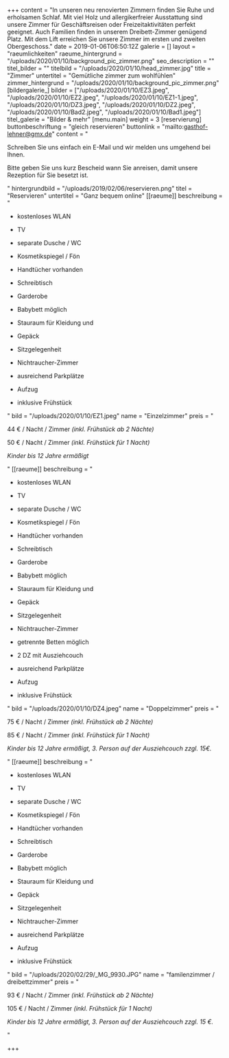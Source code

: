 +++
content = "In unseren neu renovierten Zimmern finden Sie Ruhe und erholsamen Schlaf. Mit viel Holz und allergikerfreier Ausstattung sind unsere Zimmer für Geschäftsreisen oder Freizeitaktivitäten perfekt geeignet. Auch Familien finden in unserem Dreibett-Zimmer genügend Platz. Mit dem Lift erreichen Sie unsere Zimmer im ersten und zweiten Obergeschoss."
date = 2019-01-06T06:50:12Z
galerie = []
layout = "raeumlichkeiten"
raeume_hintergrund = "/uploads/2020/01/10/background_pic_zimmer.png"
seo_description = ""
titel_bilder = ""
titelbild = "/uploads/2020/01/10/head_zimmer.jpg"
title = "Zimmer"
untertitel = "Gemütliche zimmer zum wohlfühlen"
zimmer_hintergrund = "/uploads/2020/01/10/background_pic_zimmer.png"
[bildergalerie_]
bilder = ["/uploads/2020/01/10/EZ3.jpeg", "/uploads/2020/01/10/EZ2.jpeg", "/uploads/2020/01/10/EZ1-1.jpeg", "/uploads/2020/01/10/DZ3.jpeg", "/uploads/2020/01/10/DZ2.jpeg", "/uploads/2020/01/10/Bad2.jpeg", "/uploads/2020/01/10/Bad1.jpeg"]
titel_galerie = "Bilder & mehr"
[menu.main]
weight = 3
[reservierung]
buttonbeschriftung = "gleich reservieren"
buttonlink = "mailto:gasthof-lehner@gmx.de"
content = "<p>Schreiben Sie uns einfach ein E-Mail und wir melden uns umgehend bei Ihnen.</p><p>Bitte geben Sie uns kurz Bescheid wann Sie anreisen, damit unsere Rezeption für Sie besetzt ist.</p>"
hintergrundbild = "/uploads/2019/02/06/reservieren.png"
titel = "Reservieren"
untertitel = "Ganz bequem online"
[[raeume]]
beschreibung = "<ul><li><p>kostenloses WLAN</p></li><li><p>TV</p></li><li><p>separate Dusche / WC</p></li><li><p>Kosmetikspiegel / Fön</p></li><li><p>Handtücher vorhanden</p></li><li><p>Schreibtisch</p></li><li><p>Garderobe</p></li><li><p>Babybett möglich</p></li><li><p>Stauraum für Kleidung und</p></li><li><p>Gepäck</p></li><li><p>Sitzgelegenheit</p></li><li><p>Nichtraucher-Zimmer</p></li><li><p>ausreichend Parkplätze</p></li><li><p>Aufzug</p></li><li><p>inklusive Frühstück</p></li></ul>"
bild = "/uploads/2020/01/10/EZ1.jpeg"
name = "Einzelzimmer"
preis = "<p>44 € / Nacht / Zimmer <em>(inkl. Frühstück ab 2 Nächte)</em></p><p>50 € / Nacht / Zimmer <em>(inkl. Frühstück für 1 Nacht)</em></p><p><em>Kinder bis 12 Jahre ermäßigt</em></p>"
[[raeume]]
beschreibung = "<ul><li><p>kostenloses WLAN</p></li><li><p>TV</p></li><li><p>separate Dusche / WC</p></li><li><p>Kosmetikspiegel / Fön</p></li><li><p>Handtücher vorhanden</p></li><li><p>Schreibtisch</p></li><li><p>Garderobe</p></li><li><p>Babybett möglich</p></li><li><p>Stauraum für Kleidung und</p></li><li><p>Gepäck</p></li><li><p>Sitzgelegenheit</p></li><li><p>Nichtraucher-Zimmer</p></li><li><p>getrennte Betten möglich</p></li><li><p>2 DZ mit Ausziehcouch</p></li><li><p>ausreichend Parkplätze</p></li><li><p>Aufzug</p></li><li><p>inklusive Frühstück</p></li></ul>"
bild = "/uploads/2020/01/10/DZ4.jpeg"
name = "Doppelzimmer"
preis = "<p>75 € / Nacht / Zimmer <em>(inkl. Frühstück ab 2 Nächte)</em></p><p>85 € / Nacht / Zimmer <em>(inkl. Frühstück für 1 Nacht)</em></p><p><em>Kinder bis 12 Jahre ermäßigt, 3. Person auf der Ausziehcouch zzgl. 15€.</em></p>"
[[raeume]]
beschreibung = "<ul><li><p>kostenloses WLAN</p></li><li><p>TV</p></li><li><p>separate Dusche / WC</p></li><li><p>Kosmetikspiegel / Fön</p></li><li><p>Handtücher vorhanden</p></li><li><p>Schreibtisch</p></li><li><p>Garderobe</p></li><li><p>Babybett möglich</p></li><li><p>Stauraum für Kleidung und</p></li><li><p>Gepäck</p></li><li><p>Sitzgelegenheit</p></li><li><p>Nichtraucher-Zimmer</p></li><li><p>ausreichend Parkplätze</p></li><li><p>Aufzug</p></li><li><p>inklusive Frühstück</p></li></ul>"
bild = "/uploads/2020/02/29/_MG_9930.JPG"
name = "familenzimmer / dreibettzimmer"
preis = "<p>93 € / Nacht / Zimmer <em>(inkl. Frühstück ab 2 Nächte)</em></p><p>105 € / Nacht / Zimmer <em>(inkl. Frühstück für 1 Nacht)</em></p><p><em>Kinder bis 12 Jahre ermäßigt, 3. Person auf der Ausziehcouch zzgl. 15 €.</em></p>"

+++
